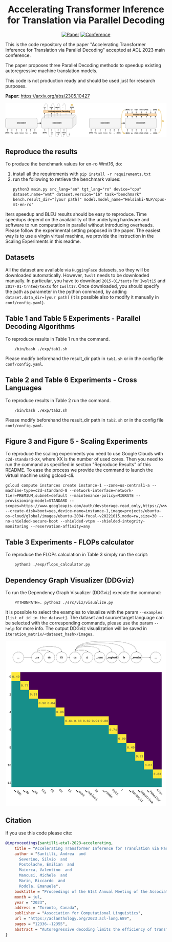 <div align="center">    
 
# Accelerating Transformer Inference for Translation via Parallel Decoding

[![Paper](http://img.shields.io/badge/paper-ArXiv-B31B1B.svg)](https://arxiv.org/abs/2305.10427)
[![Conference](http://img.shields.io/badge/ACL-2023-c92828.svg)](https://aclanthology.org/2023.acl-long.689/)

</div>


This is the code repository of the paper "Accelerating Transformer Inference for Translation via Parallel Decoding" accepted at ACL 2023 main conference.

The paper proposes three Parallel Decoding methods to speedup existing autoregressive machine translation models.

This code is not production ready and should be used just for research purposes.

**Paper**: https://arxiv.org/abs/2305.10427

<div align="center">
<img src="assets/ipi.png" alt="drawing" width="1000"/>
</div>


## Reproduce the results
To produce the benchmark values for en-ro Wmt16, do:
1. install all the requirements with `pip install -r requirements.txt`
2. run the following to retrieve the benchmark values:
    ```
    python3 main.py src_lang="en" tgt_lang="ro" device="cpu" dataset.name="wmt" dataset.version="16" task="benchmark" bench.result_dir="[your path]" model.model_name="Helsinki-NLP/opus-mt-en-ro"
    ```
Iters speedup and BLEU results should be easy to reproduce. Time speedups depend on the availability of the underlying hardware and software to run computation in parallel without introducing overheads. Please follow the experimental setting proposed in the paper. The easiest way is to use a virgin virtual machine, we provide the instruction in the Scaling Experiments in this readme.

## Datasets
All the dataset are available via `HuggingFace` datasets, so they will be downloaded automatically.
However, `Iwslt` needs to be downloaded manually. In particular, you have to download `2015-01/texts` for `Iwslt15` and `
2017-01-trnted/texts` for `Iwslt17`. Once downloaded, you should specify the path as parameter in the python command, by adding `dataset.data_dir=[your path]` (it is possible also to modify it manually in `conf/config.yaml`).

## Table 1 and Table 5 Experiments - Parallel Decoding Algorithms
To reproduce results in Table 1 run the command.
```
    /bin/bash ./exp/tab1.sh
```
Please modify beforehand the result_dir path in `tab1.sh` or in the config file `conf/config.yaml`.

## Table 2 and Table 6 Experiments - Cross Languages
To reproduce results in Table 2 run the command.
```
    /bin/bash ./exp/tab2.sh
```
Please modify beforehand the result_dir path in  `tab2.sh` or in the config file `conf/config.yaml`.

## Figure 3 and Figure 5 - Scaling Experiments
To reproduce the scaling experiments you need to use Google Clouds with `c2d-standard-XX`, where XX is the number of used cores. Then you need to run the command as specified in section "Reproduce Results" of this README.
To ease the process we provide the command to launch the virtual machine using gcloud-cli.

```
gcloud compute instances create instance-1 --zone=us-central1-a --machine-type=c2d-standard-8 --network-interface=network-tier=PREMIUM,subnet=default --maintenance-policy=MIGRATE --provisioning-model=STANDARD --scopes=https://www.googleapis.com/auth/devstorage.read_only,https://www.googleapis.com/auth/logging.write,https://www.googleapis.com/auth/monitoring.write,https://www.googleapis.com/auth/servicecontrol,https://www.googleapis.com/auth/service.management.readonly,https://www.googleapis.com/auth/trace.append --create-disk=boot=yes,device-name=instance-1,image=projects/ubuntu-os-cloud/global/images/ubuntu-2004-focal-v20221015,mode=rw,size=30 --no-shielded-secure-boot --shielded-vtpm --shielded-integrity-monitoring --reservation-affinity=any
```
## Table 3 Experiments - FLOPs calculator

To reproduce the FLOPs calculation in Table 3 simply run the script:
```
    python3 ./exp/flops_calculator.py 
```

## Dependency Graph Visualizer (DDGviz)

To run the Dependency Graph Visualizer (DDGviz) execute the command:
```
    PYTHONPATH=. python3 ./src/viz/visualize.py
```
It is possible to select the examples to visualize with the param `--examples [list of id in the dataset]`. The dataset and source/target language can be selected with the corresponding commands, please use the param `--help` for more info.
The output DDGviz visualization will be saved in `iteration_matrix/<dataset_hash>/images`.

<div align="center">
<img src="assets/ddg.png" alt="drawing" width="500"/>
</div>


## Citation

If you use this code please cite:

```bibtex
@inproceedings{santilli-etal-2023-accelerating,
    title = "Accelerating Transformer Inference for Translation via Parallel Decoding",
    author = "Santilli, Andrea  and
      Severino, Silvio  and
      Postolache, Emilian  and
      Maiorca, Valentino  and
      Mancusi, Michele  and
      Marin, Riccardo  and
      Rodola, Emanuele",
    booktitle = "Proceedings of the 61st Annual Meeting of the Association for Computational Linguistics (Volume 1: Long Papers)",
    month = jul,
    year = "2023",
    address = "Toronto, Canada",
    publisher = "Association for Computational Linguistics",
    url = "https://aclanthology.org/2023.acl-long.689",
    pages = "12336--12355",
    abstract = "Autoregressive decoding limits the efficiency of transformers for Machine Translation (MT). The community proposed specific network architectures and learning-based methods to solve this issue, which are expensive and require changes to the MT model, trading inference speed at the cost of the translation quality. In this paper, we propose to address the problem from the point of view of decoding algorithms, as a less explored but rather compelling direction. We propose to reframe the standard greedy autoregressive decoding of MT with a parallel formulation leveraging Jacobi and Gauss-Seidel fixed-point iteration methods for fast inference.This formulation allows to speed up existing models without training or modifications while retaining translation quality. We present three parallel decoding algorithms and test them on different languages and models showing how the parallelization introduces a speedup up to 38{\%} w.r.t. the standard autoregressive decoding and nearly 2x when scaling the method on parallel resources. Finally, we introduce a decoding dependency graph visualizer (DDGviz) that let us see how the model has learned the conditional dependence between tokens and inspect the decoding procedure.",
}
```
